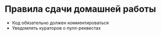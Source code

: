 # Правила сдачи домашней работы

- Код обязательно должен комментироваться
- Уведомлять кураторов о пулл-реквестах